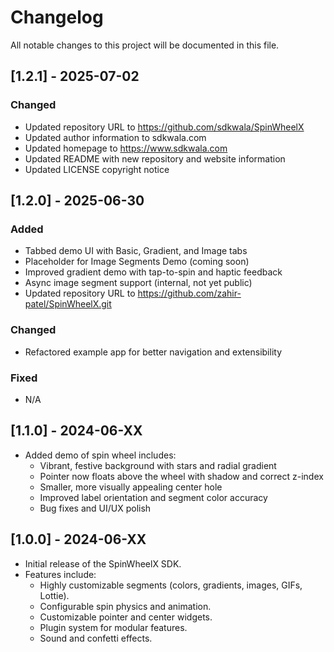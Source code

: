 # Changelog

All notable changes to this project will be documented in this file.

## [1.2.1] - 2025-07-02
### Changed
- Updated repository URL to https://github.com/sdkwala/SpinWheelX
- Updated author information to sdkwala.com
- Updated homepage to https://www.sdkwala.com
- Updated README with new repository and website information
- Updated LICENSE copyright notice


## [1.2.0] - 2025-06-30
### Added
- Tabbed demo UI with Basic, Gradient, and Image tabs
- Placeholder for Image Segments Demo (coming soon)
- Improved gradient demo with tap-to-spin and haptic feedback
- Async image segment support (internal, not yet public)
- Updated repository URL to https://github.com/zahir-patel/SpinWheelX.git

### Changed
- Refactored example app for better navigation and extensibility

### Fixed
- N/A

## [1.1.0] - 2024-06-XX
- Added demo of spin wheel includes:
  - Vibrant, festive background with stars and radial gradient
  - Pointer now floats above the wheel with shadow and correct z-index
  - Smaller, more visually appealing center hole
  - Improved label orientation and segment color accuracy
  - Bug fixes and UI/UX polish

## [1.0.0] - 2024-06-XX
- Initial release of the SpinWheelX SDK.
- Features include:
  - Highly customizable segments (colors, gradients, images, GIFs, Lottie).
  - Configurable spin physics and animation.
  - Customizable pointer and center widgets.
  - Plugin system for modular features.
  - Sound and confetti effects.
